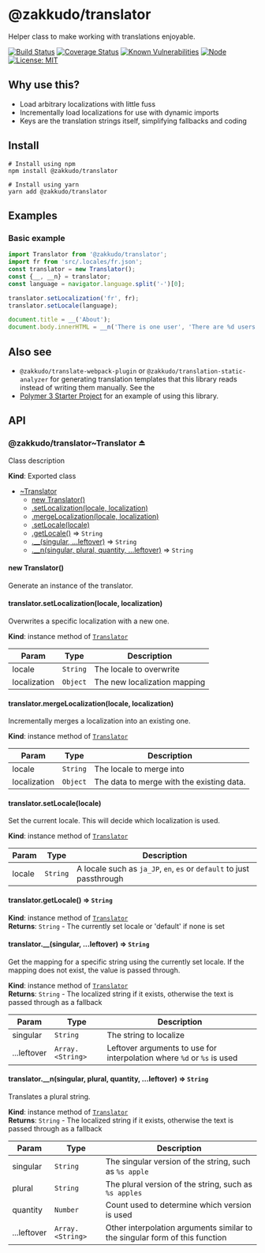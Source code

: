 # @zakkudo/translator

Helper class to make working with translations enjoyable.

[![Build Status](https://travis-ci.org/zakkudo/translator.svg?branch=master)](https://travis-ci.org/zakkudo/translator)
[![Coverage Status](https://coveralls.io/repos/github/zakkudo/translator/badge.svg?branch=master)](https://coveralls.io/github/zakkudo/translator?branch=master)
[![Known Vulnerabilities](https://snyk.io/test/github/zakkudo/translator/badge.svg)](https://snyk.io/test/github/zakkudo/translator)
[![Node](https://img.shields.io/node/v/@zakkudo/translator.svg)](https://nodejs.org/)
[![License: MIT](https://img.shields.io/badge/License-MIT-yellow.svg)](https://opensource.org/licenses/MIT)

## Why use this?

- Load arbitrary localizations with little fuss
- Incrementally load localizations for use with dynamic imports
- Keys are the translation strings itself, simplifying fallbacks and coding

## Install

```console
# Install using npm
npm install @zakkudo/translator
```

``` console
# Install using yarn
yarn add @zakkudo/translator
```

## Examples

### Basic example
``` javascript
import Translator from '@zakkudo/translator';
import fr from 'src/.locales/fr.json';
const translator = new Translator();
const {__, __n} = translator;
const language = navigator.language.split('-')[0];

translator.setLocalization('fr', fr);
translator.setLocale(language);

document.title = __('About');
document.body.innerHTML = __n('There is one user', 'There are %d users', 2);
```

## Also see

- `@zakkudo/translate-webpack-plugin` or
`@zakkudo/translation-static-analyzer` for generating translation
templates that this library reads instead of writing them manually.
See the
- [Polymer 3 Starter Project](https://github.com/zakkudo/polymer-3-starter-project)
for an example of using this library.

## API

<a name="module_@zakkudo/translator"></a>

<a name="module_@zakkudo/translator..Translator"></a>

### @zakkudo/translator~Translator ⏏
Class description

**Kind**: Exported class

* [~Translator](#module_@zakkudo/translator..Translator)
    * [new Translator()](#new_module_@zakkudo/translator..Translator_new)
    * [.setLocalization(locale, localization)](#module_@zakkudo/translator..Translator+setLocalization)
    * [.mergeLocalization(locale, localization)](#module_@zakkudo/translator..Translator+mergeLocalization)
    * [.setLocale(locale)](#module_@zakkudo/translator..Translator+setLocale)
    * [.getLocale()](#module_@zakkudo/translator..Translator+getLocale) ⇒ <code>String</code>
    * [.__(singular, ...leftover)](#module_@zakkudo/translator..Translator+__) ⇒ <code>String</code>
    * [.__n(singular, plural, quantity, ...leftover)](#module_@zakkudo/translator..Translator+__n) ⇒ <code>String</code>

<a name="new_module_@zakkudo/translator..Translator_new"></a>

#### new Translator()
Generate an instance of the translator.

<a name="module_@zakkudo/translator..Translator+setLocalization"></a>

#### translator.setLocalization(locale, localization)
Overwrites a specific localization with a new one.

**Kind**: instance method of [<code>Translator</code>](#module_@zakkudo/translator..Translator)  

| Param | Type | Description |
| --- | --- | --- |
| locale | <code>String</code> | The locale to overwrite |
| localization | <code>Object</code> | The new localization mapping |

<a name="module_@zakkudo/translator..Translator+mergeLocalization"></a>

#### translator.mergeLocalization(locale, localization)
Incrementally merges a localization into an existing one.

**Kind**: instance method of [<code>Translator</code>](#module_@zakkudo/translator..Translator)  

| Param | Type | Description |
| --- | --- | --- |
| locale | <code>String</code> | The locale to merge into |
| localization | <code>Object</code> | The data to merge with the existing data. |

<a name="module_@zakkudo/translator..Translator+setLocale"></a>

#### translator.setLocale(locale)
Set the current locale. This will decide which localization is used.

**Kind**: instance method of [<code>Translator</code>](#module_@zakkudo/translator..Translator)  

| Param | Type | Description |
| --- | --- | --- |
| locale | <code>String</code> | A locale such as `ja_JP`, `en`, `es` or `default` to just passthrough |

<a name="module_@zakkudo/translator..Translator+getLocale"></a>

#### translator.getLocale() ⇒ <code>String</code>
**Kind**: instance method of [<code>Translator</code>](#module_@zakkudo/translator..Translator)  
**Returns**: <code>String</code> - The currently set locale or 'default' if none is set  
<a name="module_@zakkudo/translator..Translator+__"></a>

#### translator.__(singular, ...leftover) ⇒ <code>String</code>
Get the mapping for a specific string using the currently set locale.  If the mapping does
not exist, the value is passed through.

**Kind**: instance method of [<code>Translator</code>](#module_@zakkudo/translator..Translator)  
**Returns**: <code>String</code> - The localized string if it exists, otherwise the text is passed through as a fallback  

| Param | Type | Description |
| --- | --- | --- |
| singular | <code>String</code> | The string to localize |
| ...leftover | <code>Array.&lt;String&gt;</code> | Leftover arguments to use for interpolation where `%d` or `%s` is used |

<a name="module_@zakkudo/translator..Translator+__n"></a>

#### translator.__n(singular, plural, quantity, ...leftover) ⇒ <code>String</code>
Translates a plural string.

**Kind**: instance method of [<code>Translator</code>](#module_@zakkudo/translator..Translator)  
**Returns**: <code>String</code> - The localized string if it exists, otherwise the text is passed through as a fallback  

| Param | Type | Description |
| --- | --- | --- |
| singular | <code>String</code> | The singular version of the string, such as `%s apple` |
| plural | <code>String</code> | The plural version of the string, such as `%s apples` |
| quantity | <code>Number</code> | Count used to determine which version is used |
| ...leftover | <code>Array.&lt;String&gt;</code> | Other interpolation arguments similar to the singular form of this function |

